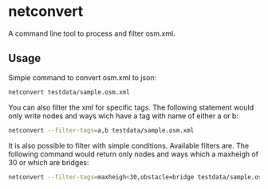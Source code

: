 # netconvert

A command line tool to process and filter osm.xml.

## Usage

Simple command to convert osm.xml to json:

```bash
netconvert testdata/sample.osm.xml
```

You can also filter the xml for specific tags. The following statement would
only write nodes and ways wich have a tag with name of either a or b:

```bash
netconvert --filter-tags=a,b testdata/sample.osm.xml
```

It is also possible to filter with simple conditions. Available filters are. The following
command would return only nodes and ways which a maxheigh of 30 or which are bridges:

```bash
netconvert --filter-tags=maxheigh<30,obstacle=bridge testdata/sample.osm.xml
```
